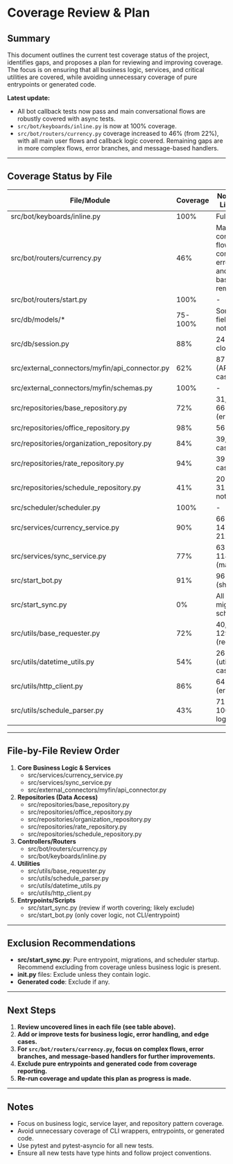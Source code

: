 # Coverage Review & Plan

## Summary

This document outlines the current test coverage status of the project, identifies gaps, and proposes a plan for reviewing and improving coverage. The focus is on ensuring that all business logic, services, and critical utilities are covered, while avoiding unnecessary coverage of pure entrypoints or generated code.

**Latest update:**
- All bot callback tests now pass and main conversational flows are robustly covered with async tests.
- `src/bot/keyboards/inline.py` is now at 100% coverage.
- `src/bot/routers/currency.py` coverage increased to 46% (from 22%), with all main user flows and callback logic covered. Remaining gaps are in more complex flows, error branches, and message-based handlers.

---

## Coverage Status by File

| File/Module                                      | Coverage | Notes/Uncovered Lines/Functions                | Action Needed? |
|--------------------------------------------------|----------|------------------------------------------------|---------------|
| src/bot/keyboards/inline.py                      | 100%     | Fully covered                                  | NO            |
| src/bot/routers/currency.py                      | 46%      | Main conversational flows covered; complex flows, error branches, and message-based handlers remain | PARTIAL       |
| src/bot/routers/start.py                         | 100%     | -                                              | NO            |
| src/db/models/*                                  | 75-100%  | Some model fields/constructors not hit         | PARTIAL       |
| src/db/session.py                                | 88%      | 24-26 (session closing/cleanup)                | PARTIAL       |
| src/external_connectors/myfin/api_connector.py   | 62%      | 87-89, 109-128 (API error/edge cases)          | YES           |
| src/external_connectors/myfin/schemas.py         | 100%     | -                                              | NO            |
| src/repositories/base_repository.py              | 72%      | 31, 41-43, 49, 66-71, 74-79 (error/edge cases) | YES           |
| src/repositories/office_repository.py            | 98%      | 56 (edge case)                                 | PARTIAL       |
| src/repositories/organization_repository.py      | 84%      | 39, 64-73 (edge cases)                         | PARTIAL       |
| src/repositories/rate_repository.py              | 94%      | 39-46 (edge cases)                             | PARTIAL       |
| src/repositories/schedule_repository.py          | 41%      | 20-22, 25-28, 31-36 (most logic not covered)   | YES           |
| src/scheduler/scheduler.py                       | 100%     | -                                              | NO            |
| src/services/currency_service.py                 | 90%      | 66-73, 91, 146-147, 164, 186, 212, 215         | PARTIAL       |
| src/services/sync_service.py                     | 77%      | 63-65, 89-90, 118, 132-134, ... (many lines)   | YES           |
| src/start_bot.py                                 | 91%      | 96-98, 105-106 (shutdown/edge)                 | PARTIAL       |
| src/start_sync.py                                | 0%       | All (entrypoint, migrations, scheduler)        | REVIEW        |
| src/utils/base_requester.py                      | 72%      | 40, 116, 124-129, 156-160, ... (request logic) | YES           |
| src/utils/datetime_utils.py                      | 54%      | 26-29, 31, 35 (utility edge cases)             | PARTIAL       |
| src/utils/http_client.py                         | 86%      | 64-68, 92, 100 (error/edge cases)              | PARTIAL       |
| src/utils/schedule_parser.py                     | 43%      | 71-72, 93-95, 106-137 (parsing logic)          | YES           |

---

## File-by-File Review Order

1. **Core Business Logic & Services**
   - src/services/currency_service.py
   - src/services/sync_service.py
   - src/external_connectors/myfin/api_connector.py
2. **Repositories (Data Access)**
   - src/repositories/base_repository.py
   - src/repositories/office_repository.py
   - src/repositories/organization_repository.py
   - src/repositories/rate_repository.py
   - src/repositories/schedule_repository.py
3. **Controllers/Routers**
   - src/bot/routers/currency.py
   - src/bot/keyboards/inline.py
4. **Utilities**
   - src/utils/base_requester.py
   - src/utils/schedule_parser.py
   - src/utils/datetime_utils.py
   - src/utils/http_client.py
5. **Entrypoints/Scripts**
   - src/start_sync.py (review if worth covering; likely exclude)
   - src/start_bot.py (only cover logic, not CLI/entrypoint)

---

## Exclusion Recommendations
- **src/start_sync.py**: Pure entrypoint, migrations, and scheduler startup. Recommend excluding from coverage unless business logic is present.
- **__init__.py** files: Exclude unless they contain logic.
- **Generated code**: Exclude if any.

---

## Next Steps
1. **Review uncovered lines in each file (see table above).**
2. **Add or improve tests for business logic, error handling, and edge cases.**
3. **For `src/bot/routers/currency.py`, focus on complex flows, error branches, and message-based handlers for further improvements.**
4. **Exclude pure entrypoints and generated code from coverage reporting.**
5. **Re-run coverage and update this plan as progress is made.**

---

## Notes
- Focus on business logic, service layer, and repository pattern coverage.
- Avoid unnecessary coverage of CLI wrappers, entrypoints, or generated code.
- Use pytest and pytest-asyncio for all new tests.
- Ensure all new tests have type hints and follow project conventions. 